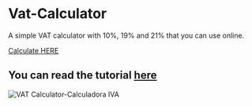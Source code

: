 # Vat-Calculator
A simple VAT calculator with 10%, 19% and 21% that you can use online.

[Calculate HERE](https://luc-constantin.github.io/vat-calculator/)

You can read the tutorial [here](https://blog.accolades.dev/vat-calculator-online/)
---
![VAT Calculator-Calculadora IVA](https://github.com/luc-constantin/vat-calculator-V2/assets/56940002/d419dfde-3f89-494a-9d9c-7085f2440cd3)
